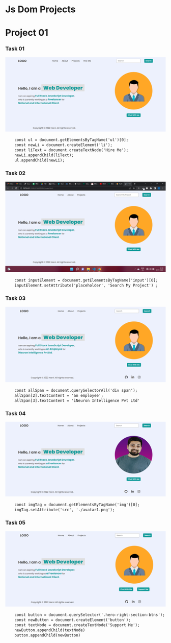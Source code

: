 # Js Dom Projects 

# Project 01
### Task 01

![task01](./01_Dom/task1Output.png)
```
    const ul = document.getElementsByTagName('ul')[0];
    const newLi = document.createElement('li');
    const liText = document.createTextNode('Hire Me');
    newLi.appendChild(liText);
    ul.appendChild(newLi);
```
### Task 02

![task02](./01_Dom/task2Output.png)
```
    const inputElement = document.getElementsByTagName('input')[0];
    inputElement.setAttribute('placeholder', 'Search My Project') ;
```

### Task 03
![task03](./01_Dom/task3Output.png)
```
    const allSpan = document.querySelectorAll('div span');
    allSpan[2].textContent = 'an employee';
    allSpan[3].textContent = 'iNeuron Intelligence Pvt Ltd'
```
### Task 04
![taxk04](./01_Dom/task4Output.png)
```
    const imgTag = document.getElementsByTagName('img')[0];
    imgTag.setAttribute('src', './avatar1.png');
```

### Task 05
![task05](./01_Dom/task5Output.png)
```
    const button = document.querySelector('.hero-right-section-btns');
    const newButton = document.createElement('button');
    const textNode = document.createTextNode('Support Me');
    newButton.appendChild(textNode)
    button.appendChild(newButton)
```